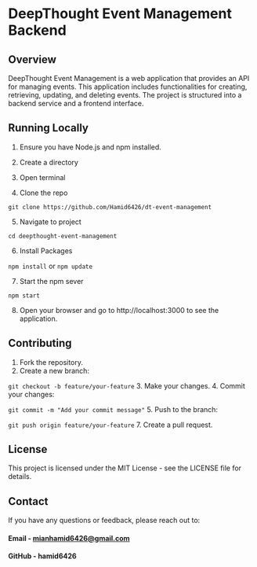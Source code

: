 # DeepThought Event Management Backend

## Overview

DeepThought Event Management is a web application that provides an API for managing events. This application includes functionalities for creating, retrieving, updating, and deleting events. The project is structured into a backend service and a frontend interface.

## Running Locally

1. Ensure you have Node.js and npm installed.

2. Create a directory

3. Open terminal

4. Clone the repo

`git clone https://github.com/Hamid6426/dt-event-management`

5. Navigate to project

`cd deepthought-event-management`

6. Install Packages

`npm install` or `npm update`

7. Start the npm sever

`npm start`

8. Open your browser and go to http://localhost:3000 to see the application.

## Contributing

1. Fork the repository.
2. Create a new branch:

`git checkout -b feature/your-feature`
3. Make your changes.
4. Commit your changes:

`git commit -m "Add your commit message"`
5. Push to the branch:

`git push origin feature/your-feature`
7. Create a pull request.

## License
This project is licensed under the MIT License - see the LICENSE file for details.

## Contact
If you have any questions or feedback, please reach out to:

#### Email - mianhamid6426@gmail.com
#### GitHub - hamid6426
